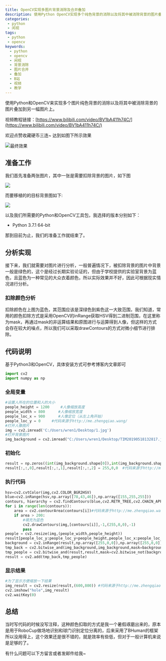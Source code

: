 ```yaml
---
title: OpenCV实现多图片背景消除及合并叠加
description: 使用Python OpenCV实现多个纯色背景的消除以及将其中被消除背景的图片叠加到另一幅图片上。这篇文章被做成了我的B站[在下小乔大家好]的[闲视]系列视频中，可以到我的B站观看。
categories:
 - python
 - 闲视
tags:
 - python
 - opencv
keywords:
  - python
  - opencv
  - 闲视
  - 背景消除
  - 图片合并
  - 叠加
  - B站
  - 视频
  - 教学
---
```


使用Python和OpenCV来实现多个图片纯色背景的消除以及将其中被消除背景的图片叠加到另一幅图片上。

视频教程链接：[https://www.bilibili.com/video/BV1bA411h74C/](https://www.bilibili.com/video/BV1bA411h74C/)

欢迎点赞收藏硬币三连~
达到如图下所示效果

![最终效果](https://cdn.jsdelivr.net/gh/ZhengqiaoWang/blog_resources_1/202209051941001.png)

## 准备工作

我们首先准备两张图片，其中一张是需要扣除背景的图片，如下图

![](https://cdn.jsdelivr.net/gh/ZhengqiaoWang/blog_resources_1/202209051941003.png)

而要移植的的目标背景图如下:

![](https://cdn.jsdelivr.net/gh/ZhengqiaoWang/blog_resources_1/202209051941002.png)

以及我们所需要的Python和OpenCV工具包，我选择的版本分别如下：

- Python 3.7.1 64-bit

那到目前为止，我们的准备工作就结束了。

## 分析实现

接下来，我们就需要对图片进行分析，一般普遍情况下，被扣除背景的图片中背景一般是绿色的，这个是经过长期实验论证的，但由于学校提供的实验室背景为蓝色，且蓝色为一种常见的大众衣着颜色，所以实际效果并不好，因此可根据现实情况进行分析。

### 扣除颜色分析

扣除颜色在上图为蓝色，其范围应该是深绿色到紫色这一大致范围，我们知道，常用的颜色扣除方式是采用OpenCV的inRange获取HSV得到二进制范围，在这里称为mask，再通过mask的非运算结果和原图进行与运算得到人像，但这样的方式会存在较大的噪点，所以我们可以采取drawContours的方式对微小细节进行排除。

## 代码说明

基于Python3和OpenCV，具体安装方式可参考博客内文章即可

```python
import cv2
import numpy as np
```

### 全局变量

```python
#设置人所在的位置和人的大小
people_height = 1200     #人像缩放高度
people_width = 800      #人像缩放宽度
people_loc_x = 900      #人像定位（从左上角开始）
people_loc_y = 0     #代码来源于http://me.zhengqiao.wang/
#打开人像图片
img = cv2.imread('C:/Users/wren1/Desktop/1.jpg')
#打开背景图片
img_background = cv2.imread("C:/Users/wren1/Desktop/TIM20190518132817.jpg")
```

### 初始化

```python
result = np.zeros((int(img_background.shape[0]),int(img_background.shape[1]),3),np.uint8)
result[:,:,0],result[:,:,1],result[:,:,2] = 255,0,0  #代码来源于http://me.zhengqiao.wang/
```

### 执行代码

```python
hsv=cv2.cvtColor(img,cv2.COLOR_BGR2HSV)
blue=cv2.inRange(hsv,np.array([78,43,46]),np.array([155,255,255]))
contours, hierarchy = cv2.findContours(blue,cv2.RETR_TREE,cv2.CHAIN_APPROX_SIMPLE) #代码来源于http://me.zhengqiao.wang/
for i in range(len(contours)):
    area = cv2.contourArea(contours[i])#代码来源于http://me.zhengqiao.wang/
    if area > 200:
        #填充为蓝色
        cv2.drawContours(img,[contours[i]],-1,(255,0,0),-1)
        pass
people = cv2.resize(img,(people_width,people_height))
result[people_loc_y:people_loc_y+people_height,people_loc_x:people_loc_x+people_width] = people #代码来源于http://me.zhengqiao.wang/
background = cv2.inRange(result,np.array([255,0,0]),np.array([255,0,0]))
tmp_back = cv2.bitwise_and(img_background,img_background,mask=background) #代码来源于http://me.zhengqiao.wang/
tmp_people = cv2.bitwise_and(result,result,mask=cv2.bitwise_not(background))
result = cv2.add(tmp_back,tmp_people)
```

### 显示结果

```python
#为了显示方便缩放一下结果
img_result = cv2.resize(result,(600,800)) #代码来源于http://me.zhengqiao.wang/
cv2.imshow("hole",img_result)
cv2.waitKey(0)
```

## 总结

当时写代码的时候没写注释，这种颜色扣取的方式是我一个暑假琢磨出来的，原本是用于RoboCup做场地识别和球门识别定位分离的，后来采用了BHuman的框架所以没用得上，这个效果还是很不错的，就是效率有些低，但对于一般计算机来说是足够的了。

有什么问题可以下方留言或者发邮件给我~
